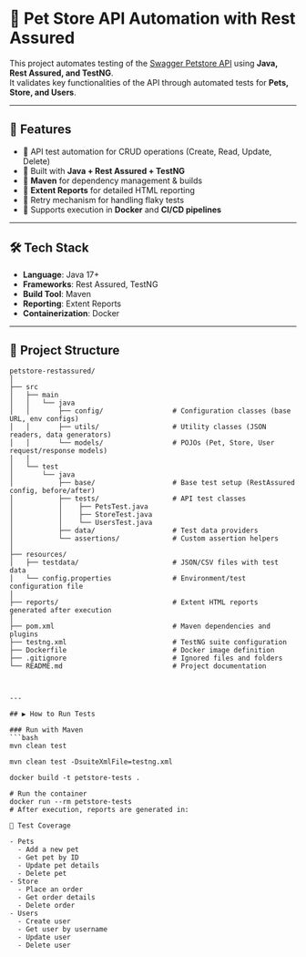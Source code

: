 # 🐾 Pet Store API Automation with Rest Assured

This project automates testing of the [Swagger Petstore API](https://petstore.swagger.io/) using **Java, Rest Assured, and TestNG**.  
It validates key functionalities of the API through automated tests for **Pets, Store, and Users**.

---

## 🚀 Features

- 🔹 API test automation for CRUD operations (Create, Read, Update, Delete)  
- 🔹 Built with **Java + Rest Assured + TestNG**  
- 🔹 **Maven** for dependency management & builds  
- 🔹 **Extent Reports** for detailed HTML reporting  
- 🔹 Retry mechanism for handling flaky tests  
- 🔹 Supports execution in **Docker** and **CI/CD pipelines**  

---

## 🛠️ Tech Stack

- **Language**: Java 17+  
- **Frameworks**: Rest Assured, TestNG  
- **Build Tool**: Maven  
- **Reporting**: Extent Reports  
- **Containerization**: Docker  

---

## 📂 Project Structure

```plaintext
petstore-restassured/
│
├── src
│   ├── main
│   │   └── java
│   │       ├── config/                 # Configuration classes (base URL, env configs)
│   │       ├── utils/                  # Utility classes (JSON readers, data generators)
│   │       └── models/                 # POJOs (Pet, Store, User request/response models)
│   │
│   └── test
│       └── java
│           ├── base/                   # Base test setup (RestAssured config, before/after)
│           ├── tests/                  # API test classes
│           │    ├── PetsTest.java
│           │    ├── StoreTest.java
│           │    └── UsersTest.java
│           ├── data/                   # Test data providers
│           └── assertions/             # Custom assertion helpers
│
├── resources/
│   ├── testdata/                       # JSON/CSV files with test data
│   └── config.properties               # Environment/test configuration file
│
├── reports/                            # Extent HTML reports generated after execution
│
├── pom.xml                             # Maven dependencies and plugins
├── testng.xml                          # TestNG suite configuration
├── Dockerfile                          # Docker image definition
├── .gitignore                          # Ignored files and folders
└── README.md                           # Project documentation



---

## ▶️ How to Run Tests

### Run with Maven
```bash
mvn clean test

mvn clean test -DsuiteXmlFile=testng.xml

docker build -t petstore-tests .

# Run the container
docker run --rm petstore-tests
# After execution, reports are generated in:

🧪 Test Coverage

- Pets
  - Add a new pet
  - Get pet by ID
  - Update pet details
  - Delete pet
- Store
  - Place an order
  - Get order details
  - Delete order
- Users
  - Create user
  - Get user by username
  - Update user
  - Delete user

  

